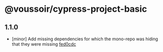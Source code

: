 # @voussoir/cypress-project-basic

## 1.1.0
- [minor] Add missing dependencies for which the mono-repo was hiding that they were missing [fed0cdc](fed0cdc)
